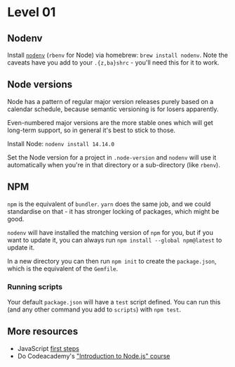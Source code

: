 ---
---
# Level 01

## Nodenv

Install [`nodenv`](https://github.com/nodenv/nodenv/blob/master/README.md) (`rbenv` for Node) via homebrew: `brew install nodenv`. Note the caveats have you add to your `.{z,ba}shrc` - you'll need this for it to work.

## Node versions

Node has a pattern of regular major version releases purely based on a calendar schedule, because semantic versioning is for losers apparently.

Even-numbered major versions are the more stable ones which will get long-term support, so in general it's best to stick to those.

Install Node: `nodenv install 14.14.0`

Set the Node version for a project in `.node-version` and `nodenv` will use it automatically when you're in that directory or a sub-directory (like `rbenv`).

## NPM

`npm` is the equivalent of `bundler`. `yarn` does the same job, and we could standardise on that - it has stronger locking of packages, which might be good.

`nodenv` will have installed the matching version of `npm` for you, but if you want to update it, you can always run `npm install --global npm@latest` to update it.

In a new directory you can then run `npm init` to create the `package.json`, which is the equivalent of the `Gemfile`.

### Running scripts

Your default `package.json` will have a `test` script defined. You can run this (and any other command you add to `scripts`) with `npm test`.

## More resources

* JavaScript [first steps](https://developer.mozilla.org/en-US/docs/Learn/JavaScript/First_steps)
* Do Codeacademy's ["Introduction to Node.js" course](https://www.codecademy.com/learn/learn-node-js/modules/introduction-to-node-js)
